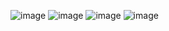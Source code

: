 ![image](https://user-images.githubusercontent.com/79637254/215340388-127d9c82-10e6-468d-a0a3-c28843be3dbb.png)
![image](https://user-images.githubusercontent.com/79637254/215340430-e8aeb8df-b197-4c79-8300-667deca5f252.png)
![image](https://user-images.githubusercontent.com/79637254/215340409-b67bf1e6-0a6c-44e8-a5f9-c6da1cc2e252.png)
![image](https://user-images.githubusercontent.com/79637254/215340446-95df4cd2-68e2-4da4-80d1-e9adf4f9be63.png)

